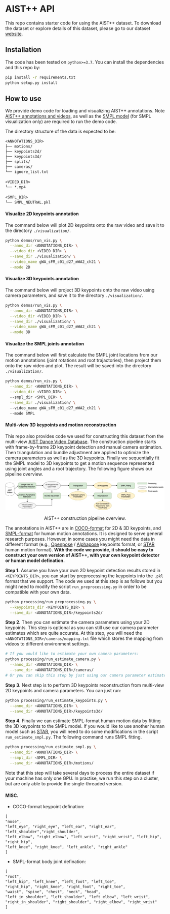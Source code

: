 # AIST++ API
 
This repo contains starter code for using the AIST++ dataset. To download the
dataset or explore details of this dataset, please go to our dataset [website]().

## Installation
The code has been tested on `python>=3.7`. You can install the dependencies and
this repo by:
``` bash
pip install -r requirements.txt
python setup.py install
```

## How to use
We provide demo code for loading and visualizing AIST++ annotations. 
Note [AIST++ annotations and
videos](https://cnsviewer.corp.google.com/cns/is-d/home/ruilongli/aistplusplus_web/download.html),
as well as the [SMPL model](https://smpl.is.tue.mpg.de/en) (for SMPL visualization only) are required to run the demo code.

The directory structure of the data is expected to be:
```
<ANNOTATIONS_DIR>
├── motions/
├── keypoints2d/
├── keypoints3d/
├── splits/
├── cameras/
└── ignore_list.txt

<VIDEO_DIR>
└── *.mp4

<SMPL_DIR>
└── SMPL_NEUTRAL.pkl
```

#### Visualize 2D keypoints annotation
The command below will plot 2D keypoints onto the raw video and save it to the
directory `./visualization/`.
``` bash
python demos/run_vis.py \
  --anno_dir <ANNOTATIONS_DIR> \
  --video_dir <VIDEO_DIR> \
  --save_dir ./visualization/ \
  --video_name gWA_sFM_c01_d27_mWA2_ch21 \
  --mode 2D
```

#### Visualize 3D keypoints annotation
The command below will project 3D keypoints onto the raw video using camera parameters, and save it to the
directory `./visualization/`.
``` bash
python demos/run_vis.py \
  --anno_dir <ANNOTATIONS_DIR> \
  --video_dir <VIDEO_DIR> \
  --save_dir ./visualization/ \
  --video_name gWA_sFM_c01_d27_mWA2_ch21 \
  --mode 3D
```

#### Visualize the SMPL joints annotation
The command below will first calculate the SMPL joint locations from our motion
annotations (joint rotations and root trajactories), then project them onto the
raw video and plot. The result will be saved into the directory
`./visualization/`.
``` bash
python demos/run_vis.py \
  --anno_dir <ANNOTATIONS_DIR> \
  --video_dir <VIDEO_DIR> \ 
  --smpl_dir <SMPL_DIR> \
  --save_dir ./visualization/ \ 
  --video_name gWA_sFM_c01_d27_mWA2_ch21 \ 
  --mode SMPL
```

#### Multi-view 3D keypoints and motion reconstruction

This repo also provides code we used for constructing this dataset from the
multi-view [AIST Dance Video Database](https://aistdancedb.ongaaccel.jp/). The
construction pipeline starts with frame-by-frame 2D keypoint detection and
manual camera estimation. Then triangulation and bundle adjustment are applied to optimize the
camera parameters as well as the 3D keypoints. Finally we sequentially fit the SMPL model to 3D keypoints to get a motion sequence represented using joint angles and a root trajectory. The following figure shows our pipeline overview.

<div align="center">
<img src="assets/aist_pipeline.jpg" width="1000px"/>
<p> AIST++ construction pipeline overview.</p>
</div>

The annotations in AIST++ are in [COCO-format](https://cocodataset.org/#home) for 2D \& 3D keypoints, and
[SMPL-format](https://smpl.is.tue.mpg.de/) for human motion annotations. It is designed to serve general
research purposes. However, in some cases you might need the data in different format
(e.g., [Openpose](https://github.com/CMU-Perceptual-Computing-Lab/openpose) / 
[Alphapose](https://github.com/MVIG-SJTU/AlphaPose) keypoints format, or [STAR](https://star.is.tue.mpg.de/) human motion
format). **With the code we provide, it should be easy to construct your own
version of AIST++, with your own keypoint detector or human model defination.**

**Step 1.** Assume you have your own 2D keypoint detection results stored in `<KEYPOINTS_DIR>`, you can start by preprocessing the keypoints into the `.pkl` format that we support. The code we used at this step is as follows but you might need to modify the script `run_preprocessing.py` in order to be compatible with your own data.
``` bash
python processing/run_preprocessing.py \
  --keypoints_dir <KEYPOINTS_DIR> \
  --save_dir <ANNOTATIONS_DIR>/keypoints2d/
```

**Step 2.** Then you can estimate the camera parameters using your 2D keypoints. This step
is optional as you can still use our camera parameter estimates which are
quite accurate. At this step, you will need the `<ANNOTATIONS_DIR>/cameras/mapping.txt` file which stores the mapping from videos to different environment settings.
``` bash
# If you would like to estimate your own camera parameters:
python processing/run_estimate_camera.py \
  --anno_dir <ANNOTATIONS_DIR> \
  --save_dir <ANNOTATIONS_DIR>/cameras/
# Or you can skip this step by just using our camera parameter estimates.
```

**Step 3.** Next step is to perform 3D keypoints reconstruction from multi-view 2D keypoints
and camera parameters. You can just run:
``` bash
python processing/run_estimate_keypoints.py \
  --anno_dir <ANNOTATIONS_DIR> \
  --save_dir <ANNOTATIONS_DIR>/keypoints3d/
```

**Step 4.** Finally we can estimate SMPL-format human motion data by fitting
the 3D keypoints to the SMPL model. If you would like to use another human model such
as [STAR](https://star.is.tue.mpg.de/), you will need to do some modifications in the script
`run_estimate_smpl.py`. The following command runs SMPL fitting.
``` bash
python processing/run_estimate_smpl.py \
  --anno_dir <ANNOTATIONS_DIR> \
  --smpl_dir <SMPL_DIR> \
  --save_dir <ANNOTATIONS_DIR>/motions/
```
Note that this step will take several days to process the entire dataset if your machine has only one GPU.
In practise, we run this step on a cluster, but are only able to provide the single-threaded version.

#### MISC.
- COCO-format keypoint defination:
```
[
"nose", 
"left_eye", "right_eye", "left_ear", "right_ear", "left_shoulder","right_shoulder", 
"left_elbow", "right_elbow", "left_wrist", "right_wrist", "left_hip", "right_hip", 
"left_knee", "right_knee", "left_ankle", "right_ankle"
]
```

- SMPL-format body joint defination:
```
[
"root", 
"left_hip", "left_knee", "left_foot", "left_toe", 
"right_hip", "right_knee", "right_foot", "right_toe",
"waist", "spine", "chest", "neck", "head", 
"left_in_shoulder", "left_shoulder", "left_elbow", "left_wrist",
"right_in_shoulder", "right_shoulder", "right_elbow", "right_wrist"
]
```
